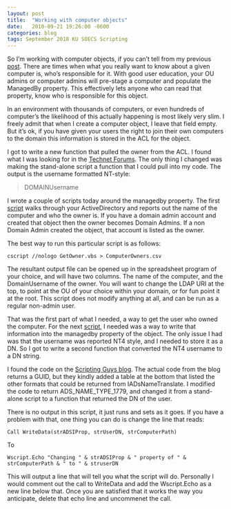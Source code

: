 ```yaml
---
layout: post
title:  "Working with computer objects"
date:   2010-09-21 19:26:00 -0600
categories: blog
tags: September 2010 KU SOECS Scripting
---
```

So I’m working with computer objects, if you can’t tell from my previous [post](2010-09-20-active-directory-naming-strategy.md). There are times when what you really want to know about a given computer is, who’s responsible for it. With good user education, your OU admins or computer admins will pre-stage a computer and populate the ManagedBy property. This effectively lets anyone who can read that property, know who is responsible for this object.

In an environment with thousands of computers, or even hundreds of computer’s the likelihood of this actually happening is most likely very slim. I freely admit that when I create a computer object, I leave that field empty. But it’s ok, if you have given your users the right to join their own computers to the domain this information is stored in the ACL for the object.

I got to write a new function that pulled the owner from the ACL. I found what I was looking for in the [Technet Forums](http://social.technet.microsoft.com/Forums/en-us/ITCG/thread/59159984-729c-46d1-8faa-58c71ac3a209). The only thing I changed was making the stand-alone script a function that I could pull into my code. The output is the username formatted NT-style:

> DOMAINUsername

I wrote a couple of scripts today around the managedby property. The first [script](https://github.com/jeffpatton1971/mod-posh/blob/master/vbs/playground/GetOwner.vbs) walks through your ActiveDirectory and reports out the name of the computer and who the owner is. If you have a domain admin account and created that object then the owner becomes Domain Admins. If a non Domain Admin created the object, that account is listed as the owner.

The best way to run this particular script is as follows:

``` dos
cscript //nologo GetOwner.vbs > ComputerOwners.csv
```

The resultant output file can be opened up in the spreadsheet program of your choice, and will have two columns. The name of the computer, and the DomainUsername of the owner. You will want to change the LDAP URI at the top, to point at the OU of your choice within your domain, or for fun point it at the root. This script does not modify anything at all, and can be run as a regular non-admin user.

That was the first part of what I needed, a way to get the user who owned the computer. For the next [script](https://github.com/jeffpatton1971/mod-posh/blob/master/vbs/playground/SetManagedby.vbs), I needed was a way to write that information into the managedby property of the object. The only issue I had was that the username was reported NT4 style, and I needed to store it as a DN. So I got to write a second function that converted the NT4 username to a DN string.

I found the code on the [Scripting Guys blog](http://blogs.technet.com/b/heyscriptingguy/archive/2007/08/22/how-can-i-get-the-guid-for-a-user-account-if-all-i-have-is-the-user-s-logon-name-and-domain.aspx). The actual code from the blog returns a GUID, but they kindly added a table at the bottom that listed the other formats that could be returned from IADsNameTranslate. I modified the code to return ADS_NAME_TYPE_1779, and changed it from a stand-alone script to a function that returned the DN of the user.

There is no output in this script, it just runs and sets as it goes. If you have a problem with that, one thing you can do is change the line that reads:

``` visualbasic
Call WriteData(strADSIProp, strUserDN, strComputerPath)
```

To

``` visualbasic
Wscript.Echo "Changing " & strADSIProp & " property of " & strComputerPath & " to " & struserDN
```

This will output a line that will tell you what the script will do. Personally I would comment out the call to WriteData and add the Wscript.Echo as a new line below that. Once you are satisfied that it works the way you anticipate, delete that echo line and uncommenet the call.
